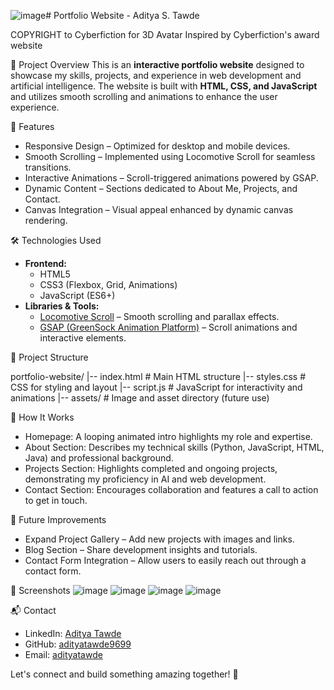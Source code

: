 ![image](https://github.com/user-attachments/assets/bb58995b-209d-4055-a0bb-f0b36d11933c)# Portfolio Website - Aditya S. Tawde

COPYRIGHT to Cyberfiction for 3D Avatar 
Inspired by Cyberfiction's award website

🚀 Project Overview
This is an **interactive portfolio website** designed to showcase my skills, projects, and experience in web development and artificial intelligence. The website is built with **HTML, CSS, and JavaScript** and utilizes smooth scrolling and animations to enhance the user experience.

🌟 Features
- Responsive Design – Optimized for desktop and mobile devices.
- Smooth Scrolling – Implemented using Locomotive Scroll for seamless transitions.
- Interactive Animations – Scroll-triggered animations powered by GSAP.
- Dynamic Content – Sections dedicated to About Me, Projects, and Contact.
- Canvas Integration – Visual appeal enhanced by dynamic canvas rendering.

🛠️ Technologies Used
- **Frontend:**
  - HTML5
  - CSS3 (Flexbox, Grid, Animations)
  - JavaScript (ES6+)
- **Libraries & Tools:**
  - [Locomotive Scroll](https://locomotivescroll.com/) – Smooth scrolling and parallax effects.
  - [GSAP (GreenSock Animation Platform)](https://greensock.com/gsap/) – Scroll animations and interactive elements.

📂 Project Structure

portfolio-website/
|-- index.html      # Main HTML structure
|-- styles.css      # CSS for styling and layout
|-- script.js       # JavaScript for interactivity and animations
|-- assets/         # Image and asset directory (future use)


📜 How It Works
- Homepage: A looping animated intro highlights my role and expertise.
- About Section: Describes my technical skills (Python, JavaScript, HTML, Java) and professional background.
- Projects Section: Highlights completed and ongoing projects, demonstrating my proficiency in AI and web development.
- Contact Section: Encourages collaboration and features a call to action to get in touch.

🚧 Future Improvements
- Expand Project Gallery – Add new projects with images and links.
- Blog Section – Share development insights and tutorials.
- Contact Form Integration – Allow users to easily reach out through a contact form.


🎨 Screenshots
![image](https://github.com/user-attachments/assets/77262e5c-6b47-488a-8dae-5717fb93ff58)
![image](https://github.com/user-attachments/assets/f2f217f8-9876-4207-83f9-73573ce90905)
![image](https://github.com/user-attachments/assets/e8b4a818-8a03-437c-950e-3454c7d5806e)
![image](https://github.com/user-attachments/assets/980d8def-d1c2-4f1a-906b-5073ed20a56f)






📬 Contact
- LinkedIn: [Aditya Tawde](https://www.linkedin.com/in/aditya-tawde-7a1392315/)
- GitHub: [adityatawde9699](https://github.com/adityatawde9699)
- Email: [adityatawde](adityatawde9699@gmail.com)



Let's connect and build something amazing together! 🚀

